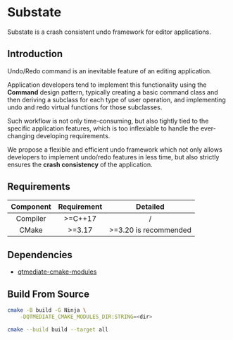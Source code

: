# Substate

Substate is a crash consistent undo framework for editor applications.

## Introduction

Undo/Redo command is an inevitable feature of an editing application.

Application developers tend to implement this functionality using the **Command** design pattern, typically creating a basic command class and then deriving a subclass for each type of user operation, and implementing undo and redo virtual functions for those subclasses.

Such workflow is not only time-consuming, but also tightly tied to the specific application features, which is too inflexiable to handle the ever-changing developing requirements.

We propose a flexible and efficient undo framework which not only allows developers to implement undo/redo features in less time, but also strictly ensures the **crash consistency** of the application.

## Requirements

| Component | Requirement |               Detailed               |
|:---------:|:-----------:|:------------------------------------:|
| Compiler  |  \>=C++17   |                  /                   |
|   CMake   |   \>=3.17   |        >=3.20 is recommended         |

## Dependencies

+ [qtmediate-cmake-modules](https://github.com/SineStriker/qtmediate-cmake-modules)

## Build From Source

```sh
cmake -B build -G Ninja \
    -DQTMEDIATE_CMAKE_MODULES_DIR:STRING=<dir>

cmake --build build --target all
```